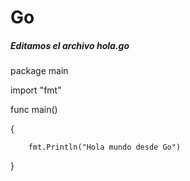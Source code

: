 # Go

##### Editamos el archivo _hola.go_

package main

import "fmt"

func main() 

{
>>>>
        fmt.Println("Hola mundo desde Go")
>>>>
}
